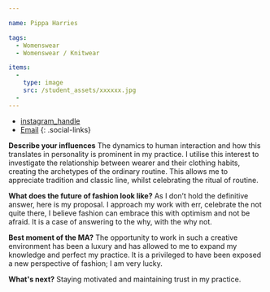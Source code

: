 ```yaml
---

name: Pippa Harries

tags:
  - Womenswear
  - Womenswear / Knitwear

items:
  -
    type: image
    src: /student_assets/xxxxxx.jpg
  -
---
```

* [instagram_handle](https://www.instagram.com/pip_harries/)
* [Email](mailto:pippa.harries@network.rca.ac.uk)
{: .social-links}

**Describe your influences**
The dynamics to human interaction and how this translates in
personality is prominent in my practice. I utilise this interest to
investigate the relationship between wearer and their clothing habits,
creating the archetypes of the ordinary routine. This allows me to
appreciate tradition and classic line, whilst celebrating the ritual
of routine.

**What does the future of fashion look like?**
As I don’t hold the definitive answer, here is my proposal. I approach
my work with err, celebrate the not quite there, I believe fashion can
embrace this with optimism and not be afraid. It is a case of
answering to the why, with the why not.

**Best moment of the MA?**
The opportunity to work in such a creative environment has been a
luxury and has allowed to me to expand my knowledge and perfect my
practice. It is a privileged to have been exposed a new perspective of
fashion; I am very lucky.

**What's next?**
Staying motivated and maintaining trust in my practice.
